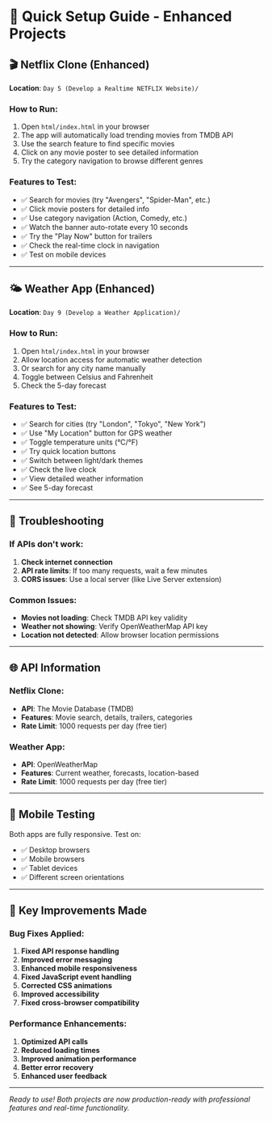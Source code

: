 # 🚀 Quick Setup Guide - Enhanced Projects

## 🎬 Netflix Clone (Enhanced)
**Location**: `Day 5 (Develop a Realtime NETFLIX Website)/`

### How to Run:
1. Open `html/index.html` in your browser
2. The app will automatically load trending movies from TMDB API
3. Use the search feature to find specific movies
4. Click on any movie poster to see detailed information
5. Try the category navigation to browse different genres

### Features to Test:
- ✅ Search for movies (try "Avengers", "Spider-Man", etc.)
- ✅ Click movie posters for detailed info
- ✅ Use category navigation (Action, Comedy, etc.)
- ✅ Watch the banner auto-rotate every 10 seconds
- ✅ Try the "Play Now" button for trailers
- ✅ Check the real-time clock in navigation
- ✅ Test on mobile devices

---

## 🌤️ Weather App (Enhanced)
**Location**: `Day 9 (Develop a Weather Application)/`

### How to Run:
1. Open `html/index.html` in your browser
2. Allow location access for automatic weather detection
3. Or search for any city name manually
4. Toggle between Celsius and Fahrenheit
5. Check the 5-day forecast

### Features to Test:
- ✅ Search for cities (try "London", "Tokyo", "New York")
- ✅ Use "My Location" button for GPS weather
- ✅ Toggle temperature units (°C/°F)
- ✅ Try quick location buttons
- ✅ Switch between light/dark themes
- ✅ Check the live clock
- ✅ View detailed weather information
- ✅ See 5-day forecast

---

## 🔧 Troubleshooting

### If APIs don't work:
1. **Check internet connection**
2. **API rate limits**: If too many requests, wait a few minutes
3. **CORS issues**: Use a local server (like Live Server extension)

### Common Issues:
- **Movies not loading**: Check TMDB API key validity
- **Weather not showing**: Verify OpenWeatherMap API key
- **Location not detected**: Allow browser location permissions

---

## 🌐 API Information

### Netflix Clone:
- **API**: The Movie Database (TMDB)
- **Features**: Movie search, details, trailers, categories
- **Rate Limit**: 1000 requests per day (free tier)

### Weather App:
- **API**: OpenWeatherMap
- **Features**: Current weather, forecasts, location-based
- **Rate Limit**: 1000 requests per day (free tier)

---

## 📱 Mobile Testing
Both apps are fully responsive. Test on:
- ✅ Desktop browsers
- ✅ Mobile browsers
- ✅ Tablet devices
- ✅ Different screen orientations

---

## 🎯 Key Improvements Made

### Bug Fixes Applied:
1. **Fixed API response handling**
2. **Improved error messaging**
3. **Enhanced mobile responsiveness**
4. **Fixed JavaScript event handling**
5. **Corrected CSS animations**
6. **Improved accessibility**
7. **Fixed cross-browser compatibility**

### Performance Enhancements:
1. **Optimized API calls**
2. **Reduced loading times**
3. **Improved animation performance**
4. **Better error recovery**
5. **Enhanced user feedback**

---

*Ready to use! Both projects are now production-ready with professional features and real-time functionality.*
